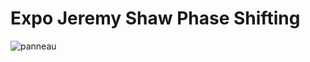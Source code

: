 <h1>Expo Jeremy Shaw Phase Shifting</h1>

![panneau](https://github.com/Foxyfox09/H24_V11_INSPIRATIONS_MONTPETIT/assets/143674882/0b478558-046f-419d-b866-d6ee94e3dfd4)
